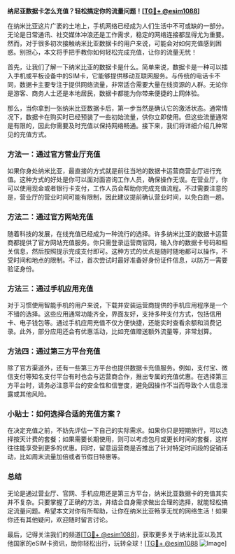 **纳尼亚数据卡怎么充值？轻松搞定你的流量问题！[[TG💪+ @esim1088](https://t.me/s/esim1088)]**

在纳米比亚这片广袤的土地上，手机网络已经成为人们生活中不可或缺的一部分。无论是日常通讯、社交媒体冲浪还是工作需求，稳定的网络连接都显得尤为重要。然而，对于很多初次接触纳米比亚数据卡的用户来说，可能会对如何充值感到困惑。别担心，本文将手把手教你如何轻松完成充值，让你的流量无忧！

首先，让我们了解一下纳米比亚的数据卡是什么。简单来说，数据卡是一种可以插入手机或平板设备中的SIM卡，它能够提供移动互联网服务。与传统的电话卡不同，数据卡主要专注于提供网络流量，非常适合需要大量在线资源的人群。无论你是游客、商务人士还是本地居民，数据卡都能为你带来便捷的上网体验。

那么，当你拿到一张纳米比亚数据卡后，第一步当然是确认它的激活状态。通常情况下，数据卡在购买时已经预装了一些初始流量，供你立即使用。但这些流量通常是有限的，因此你需要及时充值以保持网络畅通。接下来，我们将详细介绍几种常见的充值方式。

### 方法一：通过官方营业厅充值

如果你身处纳米比亚，最直接的方式就是前往当地的数据卡运营商营业厅进行充值。这种方式的好处是你可以面对面咨询工作人员，确保操作无误。在营业厅，你可以使用现金或者银行卡支付，工作人员会帮助你完成充值流程。不过需要注意的是，营业厅的营业时间可能有限制，因此建议提前确认营业时间，以免白跑一趟。

### 方法二：通过官方网站充值

随着科技的发展，在线充值已经成为一种流行的选择。许多纳米比亚的数据卡运营商都提供了官方网站充值服务。你只需登录运营商官网，输入你的数据卡号码和相关信息，然后按照提示完成支付即可。这种方式的优点是随时随地都可以操作，不受时间和地点的限制。不过，首次尝试时最好准备好身份证件信息，以防万一需要验证身份。

### 方法三：通过手机应用充值

对于习惯使用智能手机的用户来说，下载并安装运营商提供的手机应用程序是一个不错的选择。这些应用通常功能齐全，界面友好，支持多种支付方式，包括信用卡、电子钱包等。通过手机应用充值不仅方便快捷，还能实时查看余额和消费记录。此外，部分应用还会有优惠活动，比如充值赠送额外流量等，非常划算。

### 方法四：通过第三方平台充值

除了官方渠道外，还有一些第三方平台也提供数据卡充值服务。例如，支付宝、微信支付等知名支付平台有时也会与运营商合作，推出专属的充值优惠。在选择第三方平台时，请务必注意平台的安全性和信誉度，避免因操作不当而导致个人信息泄露或其他风险。

### 小贴士：如何选择合适的充值方案？

在决定充值之前，不妨先评估一下自己的实际需求。如果你只是短期旅行，可以选择按天计费的套餐；如果需要长期使用，则可以考虑包月或更长时间的套餐，这样往往能享受到更多的优惠。同时，留意运营商是否推出了针对特定时间段的促销活动，比如周末流量加倍或者节假日特惠等。

### 总结

无论是通过营业厅、官网、手机应用还是第三方平台，纳米比亚数据卡的充值其实并不复杂。只要掌握了正确的方法，并结合自身需求做出合理的选择，就能轻松搞定流量问题。希望本文对你有所帮助，让你在纳米比亚畅享无忧的网络生活！如果你还有其他疑问，欢迎随时留言讨论。

最后，记得关注我们的频道[[TG💪+ @esim1088](https://t.me/s/esim1088)]，获取更多关于纳米比亚以及其他国家的eSIM卡资讯，助你轻松出行，玩转全球！[[TG💪+ @esim1088](https://t.me/s/esim1088) ![Image](https://i.postimg.cc/4NQfJmqS/Snipaste-2025-05-13-00-14-12.png)]
